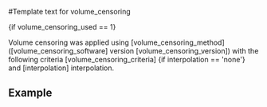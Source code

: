 #Template text for volume_censoring

{if volume_censoring_used == 1}

Volume censoring was applied using [volume_censoring_method] ([volume_censoring_software] version [volume_censoring_version]) with the following criteria [volume_censoring_criteria] {if interpolation == 'none'} and [interpolation] interpolation.

## Example
